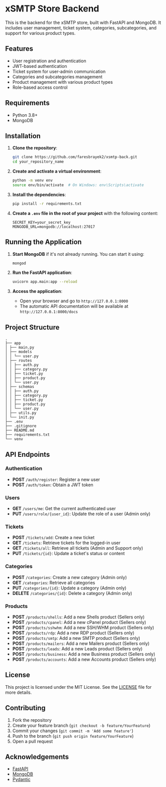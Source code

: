 # xSMTP Store Backend

This is the backend for the xSMTP store, built with FastAPI and MongoDB. It includes user management, ticket system, categories, subcategories, and support for various product types.

## Features

- User registration and authentication
- JWT-based authentication
- Ticket system for user-admin communication
- Categories and subcategories management
- Product management with various product types
- Role-based access control

## Requirements

- Python 3.8+
- MongoDB

## Installation

1. **Clone the repository**:
    ```sh
    git clone https://github.com/faresbrayek2/xsmtp-back.git
    cd your_repository_name
    ```

2. **Create and activate a virtual environment**:
    ```sh
    python -m venv env
    source env/bin/activate  # On Windows: env\Scripts\activate
    ```

3. **Install the dependencies**:
    ```sh
    pip install -r requirements.txt
    ```

4. **Create a `.env` file in the root of your project** with the following content:
    ```env
    SECRET_KEY=your_secret_key
    MONGODB_URL=mongodb://localhost:27017
    ```

## Running the Application

1. **Start MongoDB** if it's not already running. You can start it using:
    ```sh
    mongod
    ```

2. **Run the FastAPI application**:
    ```sh
    uvicorn app.main:app --reload
    ```

3. **Access the application**:
    - Open your browser and go to `http://127.0.0.1:8000`
    - The automatic API documentation will be available at `http://127.0.0.1:8000/docs`

## Project Structure

```
.
├── app
│ ├── main.py
│ ├── models
│ │ └── user.py
│ ├── routes
│ │ ├── auth.py
│ │ ├── category.py
│ │ ├── ticket.py
│ │ ├── product.py
│ │ └── user.py
│ ├── schemas
│ │ ├── auth.py
│ │ ├── category.py
│ │ ├── ticket.py
│ │ ├── product.py
│ │ └── user.py
│ ├── utils.py
│ └── init.py
├── .env
├── .gitignore
├── README.md
├── requirements.txt
└── venv
```



## API Endpoints

### Authentication

- **POST** `/auth/register`: Register a new user
- **POST** `/auth/token`: Obtain a JWT token

### Users

- **GET** `/users/me`: Get the current authenticated user
- **PUT** `/users/role/{user_id}`: Update the role of a user (Admin only)

### Tickets

- **POST** `/tickets/add`: Create a new ticket
- **GET** `/tickets`: Retrieve tickets for the logged-in user
- **GET** `/tickets/all`: Retrieve all tickets (Admin and Support only)
- **PUT** `/tickets/{id}`: Update a ticket's status or content

### Categories

- **POST** `/categories`: Create a new category (Admin only)
- **GET** `/categories`: Retrieve all categories
- **PUT** `/categories/{id}`: Update a category (Admin only)
- **DELETE** `/categories/{id}`: Delete a category (Admin only)

### Products

- **POST** `/products/shells`: Add a new Shells product (Sellers only)
- **POST** `/products/cpanel`: Add a new cPanel product (Sellers only)
- **POST** `/products/sshwhm`: Add a new SSH/WHM product (Sellers only)
- **POST** `/products/rdp`: Add a new RDP product (Sellers only)
- **POST** `/products/smtp`: Add a new SMTP product (Sellers only)
- **POST** `/products/mailers`: Add a new Mailers product (Sellers only)
- **POST** `/products/leads`: Add a new Leads product (Sellers only)
- **POST** `/products/business`: Add a new Business product (Sellers only)
- **POST** `/products/accounts`: Add a new Accounts product (Sellers only)

## License

This project is licensed under the MIT License. See the [LICENSE](LICENSE) file for more details.

## Contributing

1. Fork the repository
2. Create your feature branch (`git checkout -b feature/YourFeature`)
3. Commit your changes (`git commit -m 'Add some feature'`)
4. Push to the branch (`git push origin feature/YourFeature`)
5. Open a pull request

## Acknowledgements

- [FastAPI](https://fastapi.tiangolo.com/)
- [MongoDB](https://www.mongodb.com/)
- [Pydantic](https://pydantic-docs.helpmanual.io/)
